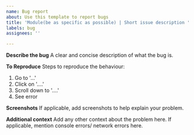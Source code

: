 ```yaml
---
name: Bug report
about: Use this template to report bugs
title: 'Module(be as specific as possible) | Short issue description '
labels: bug
assignees: ''

---
```


**Describe the bug**
A clear and concise description of what the bug is.

**To Reproduce**
Steps to reproduce the behaviour:
1. Go to '...'
2. Click on '....'
3. Scroll down to '....'
4. See error

**Screenshots**
If applicable, add screenshots to help explain your problem.

**Additional context**
Add any other context about the problem here. If applicable, mention console errors/ network errors here.
